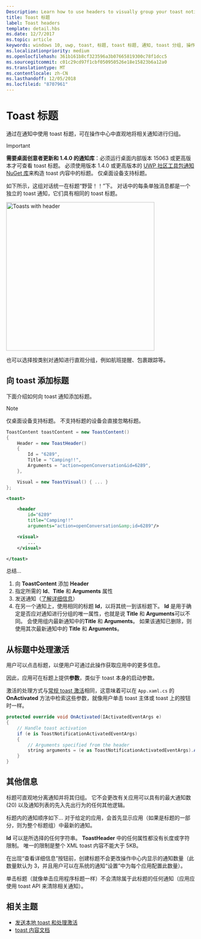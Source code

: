 ```yaml
---
Description: Learn how to use headers to visually group your toast notifications in Action Center.
title: Toast 标题
label: Toast headers
template: detail.hbs
ms.date: 12/7/2017
ms.topic: article
keywords: windows 10, uwp, toast, 标题, toast 标题, 通知, toast 分组, 操作中心
ms.localizationpriority: medium
ms.openlocfilehash: 361b161b8cf323596a3b07665819300c78f1dcc5
ms.sourcegitcommit: c01c29cd97f1cbf050950526e18e15823b6a12a0
ms.translationtype: MT
ms.contentlocale: zh-CN
ms.lasthandoff: 12/05/2018
ms.locfileid: "8707961"
---
```

# <a name="toast-headers"></a>Toast 标题

通过在通知中使用 toast 标题，可在操作中心中直观地将相关通知进行归组。

> [!IMPORTANT]
> **需要桌面创意者更新和 1.4.0 的通知库**：必须运行桌面内部版本 15063 或更高版本才可查看 toast 标题。 必须使用版本 1.4.0 或更高版本的 [UWP 社区工具包通知 NuGet 库](https://www.nuget.org/packages/Microsoft.Toolkit.Uwp.Notifications/)来构造 toast 内容中的标题。 仅桌面设备支持标题。

如下所示，这组对话统一在标题“野营！！”下。 对话中的每条单独消息都是一个独立的 toast 通知，它们具有相同的 toast 标题。

<img alt="Toasts with header" src="images/toast-headers-action-center.png" width="396"/>

也可以选择按类别对通知进行直观分组，例如航班提醒、包裹跟踪等。

## <a name="add-a-header-to-a-toast"></a>向 toast 添加标题

下面介绍如何向 toast 通知添加标题。

> [!NOTE]
> 仅桌面设备支持标题。 不支持标题的设备会直接忽略标题。

```csharp
ToastContent toastContent = new ToastContent()
{
    Header = new ToastHeader()
    {
        Id = "6289",
        Title = "Camping!!",
        Arguments = "action=openConversation&id=6289",
    },

    Visual = new ToastVisual() { ... }
};
```

```xml
<toast>

    <header
        id="6289"
        title="Camping!!"
        arguments="action=openConversation&amp;id=6289"/>

    <visual>
        ...
    </visual>

</toast>
```

总结...

1. 向 **ToastContent** 添加 **Header**
2. 指定所需的 **Id**、**Title** 和 **Arguments** 属性
3. 发送通知（[了解详细信息](send-local-toast.md)）
4. 在另一个通知上，使用相同的标题 **Id**，以将其统一到该标题下。 **Id** 是用于确定是否应对通知进行分组的唯一属性，也就是说 **Title** 和 **Arguments**可以不同。 会使用组内最新通知中的**Title** 和 **Arguments**。 如果该通知已删除，则使用其次最新通知中的 **Title** 和 **Arguments**。


## <a name="handle-activation-from-a-header"></a>从标题中处理激活

用户可以点击标题，以便用户可通过此操作获取应用中的更多信息。

因此，应用可在标题上提供**参数**，类似于 toast 本身的启动参数。

激活的处理方式与[常规 toast 激活](send-local-toast.md#handling-activation-1)相同，这意味着可以在 `App.xaml.cs` 的 **OnActivated** 方法中检索这些参数，就像用户单击 toast 主体或 toast 上的按钮时一样。

```csharp
protected override void OnActivated(IActivatedEventArgs e)
{
    // Handle toast activation
    if (e is ToastNotificationActivatedEventArgs)
    {
        // Arguments specified from the header
        string arguments = (e as ToastNotificationActivatedEventArgs).Argument;
    }
}
```


## <a name="additional-info"></a>其他信息

标题可直观地分离通知并将其归组。 它不会更改有关应用可以具有的最大通知数 (20) 以及通知列表的先入先出行为的任何其他逻辑。

标题内的通知顺序如下... 对于给定的应用，会首先显示应用（如果是标题的一部分，则为整个标题组）中最新的通知。

**Id** 可以是所选择的任何字符串。 **ToastHeader** 中的任何属性都没有长度或字符限制。 唯一的限制是整个 XML toast 内容不能大于 5KB。

在出现“查看详细信息”按钮前，创建标题不会更改操作中心内显示的通知数量（此数量默认为 3，并且用户可以在系统的通知“设置”中为每个应用配置此数量）。

单击标题（就像单击应用程序标题一样）不会清除属于此标题的任何通知（应用应使用 toast API 来清除相关通知）。


## <a name="related-topics"></a>相关主题

- [发送本地 toast 和处理激活](send-local-toast.md)
- [toast 内容文档](adaptive-interactive-toasts.md)